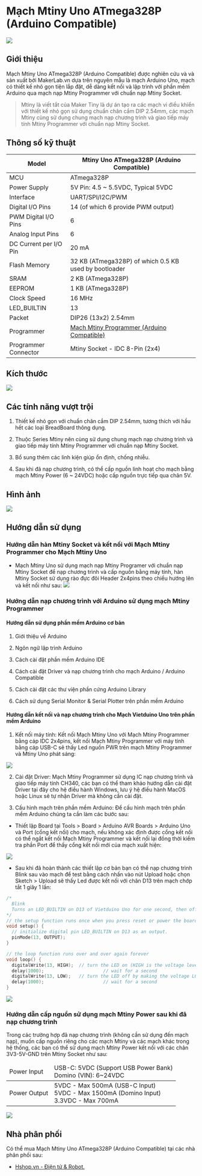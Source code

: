 # Mạch Mtiny Uno ATmega328P (Arduino Compatible)

![](/image/mtiny_328p_1.jpg)

## Giới thiệu

Mạch Mtiny Uno ATmega328P (Arduino Compatible) được nghiên cứu và và sản xuất bởi MakerLab.vn dựa trên nguyên mẫu là mạch Arduino Uno, mạch có thiết kế nhỏ gọn tiện lắp đặt, dễ dàng kết nối và lập trình với phần mềm Arduino qua mạch nạp Mtiny Programmer với chuẩn nạp Mtiny Socket.

> Mtiny là viết tắt của Maker Tiny là dự án tạo ra các mạch vi điều khiển với thiết kế nhỏ gọn sử dụng chuẩn chân cắm DIP 2.54mm, các mạch Mtiny cùng sử dụng chung mạch nạp chương trình và giao tiếp máy tính Mtiny Programmer với chuẩn nạp Mtiny Socket.

## Thông số kỹ thuật

<table><thead>
  <tr>
    <th>Model</th>
    <th>Mtiny Uno ATmega328P (Arduino Compatible)</th>
  </tr></thead>
<tbody>
  <tr>
    <td>MCU</td>
    <td>ATmega328P</td>
  </tr>
  <tr>
    <td>Power Supply</td>
    <td>5V Pin: 4.5 ~ 5.5VDC, Typical 5VDC</td>
  </tr>
  <tr>
    <td>Interface</td>
    <td>UART/SPI/I2C/PWM</td>
  </tr>
  <tr>
    <td>Digital I/O Pins</td>
    <td>14 (of which 6 provide PWM output)</td>
  </tr>
  <tr>
    <td>PWM Digital I/O Pins</td>
    <td>6</td>
  </tr>
  <tr>
    <td>Analog Input Pins</td>
    <td>6</td>
  </tr>
  <tr>
    <td>DC Current per I/O Pin</td>
    <td>20 mA</td>
  </tr>
  <tr>
    <td>Flash Memory</td>
    <td>32 KB (ATmega328P) of which 0.5 KB used by bootloader</td>
  </tr>
  <tr>
    <td>SRAM</td>
    <td>2 KB (ATmega328P)</td>
  </tr>
  <tr>
    <td>EEPROM</td>
    <td>1 KB (ATmega328P)</td>
  </tr>
  <tr>
    <td>Clock Speed</td>
    <td>16 MHz</td>
  </tr>
  <tr>
    <td>LED_BUILTIN</td>
    <td>13</td>
  </tr>
  <tr>
    <td>Packet</td>
    <td>DIP26 (13x2) 2.54mm</td>
  </tr>
  <tr>
    <td>Programmer</td>
    <td><a href="https://wiki.makerlab.vn/index.php/M%E1%BA%A1ch_Mtiny_Programmer_(Arduino_Compatible)" target="_blank" rel="noopener noreferrer">Mạch Mtiny Programmer (Arduino Compatible)</a></td>
  </tr>
  <tr>
    <td>Programmer Connector</td>
    <td>Mtiny Socket - IDC 8-Pin (2x4)</td>
  </tr>
</tbody></table>

## Kích thước

![](/image/mtiny_328p_2.jpg)

## Các tính năng vượt trội

1) Thiết kế nhỏ gọn với chuẩn chân cắm DIP 2.54mm, tương thích với hầu hết các loại BreadBoard thông dụng.

2) Thuộc Series Mtiny nên cùng sử dụng chung mạch nạp chương trình và giao tiếp máy tính Mtiny Programmer với chuẩn nạp Mtiny Socket.

3) Bổ sung thêm các linh kiện giúp ổn định, chống nhiễu.

4) Sau khi đã nạp chương trình, có thể cấp nguồn linh hoạt cho mạch bằng mạch Mtiny Power (6 \~ 24VDC) hoặc cấp nguồn trực tiếp qua chân 5V.

## Hình ảnh

![](/image/mtiny_328p_3.jpg)

## Hướng dẫn sử dụng

### Hướng dẫn hàn Mtiny Socket và kết nối với Mạch Mtiny Programmer cho Mạch Mtiny Uno

- Mạch Mtiny Uno sử dụng mạch nạp Mtiny Programer với chuẩn nạp Mtiny Socket để nạp chương trình và cấp nguồn bằng máy tính, hàn Mtiny Socket sử dụng rào đực đôi Header 2x4pins theo chiều hướng lên và kết nối như sau:
![](/image/mtiny_328p_4.jpg)

### Hướng dẫn nạp chương trình với Arduino sử dụng mạch Mtiny Programmer

#### Hướng dẫn sử dụng phần mềm Arduino cơ bản

1) Giới thiệu về Arduino

2) Ngôn ngữ lập trình Arduino

3) Cách cài đặt phần mềm Arduino IDE

4) Cách cài đặt Driver và nạp chương trình cho mạch Arduino / Arduino Compatible

5) Cách cài đặt các thư viện phần cứng Arduino Library

6) Cách sử dụng Serial Monitor & Serial Plotter trên phần mềm Arduino

#### Hướng dẫn kết nối và nạp chương trình cho Mạch Vietduino Uno trên phần mềm Arduino

1) Kết nối máy tính: Kết nối Mạch Mtiny Uno với Mạch Mtiny Programmer bằng cáp IDC 2x4pins, kết nối Mạch Mtiny Programmer với máy tính bằng cáp USB-C sẽ thấy Led nguồn PWR trên mạch Mtiny Programmer và Mtiny Uno phát sáng:

![](/image/mtiny_328p_5.jpg)

2) Cài đặt Driver: Mạch Mtiny Programmer sử dụng IC nạp chương trình và giao tiếp máy tính CH340, các bạn có thể tham khảo hướng dẫn cài đặt Driver tại đây cho hệ điều hành Windows, lưu ý hệ điều hành MacOS hoặc Linux sẽ tự nhận Driver mà không cần cài đặt.

3) Cấu hình mạch trên phần mềm Arduino: Để cấu hình mạch trên phần mềm Arduino chúng ta cần làm các bước sau:

- Thiết lập Board tại Tools > Board > Arduino AVR Boards > Arduino Uno và Port (cổng kết nối) cho mạch, nếu không xác định được cổng kết nối có thể ngắt kết nối Mạch Mtiny Programmer và kết nối lại đồng thời kiểm tra phần Port để thấy cổng kết nối mới của mạch xuất hiện:

![](/image/mtiny_328p_6.jpg)

- Sau khi đã hoàn thành các thiết lập cơ bản bạn có thể nạp chương trình Blink sau vào mạch để test bằng cách nhấn vào nút Upload hoặc chọn Sketch > Upload sẽ thấy Led được kết nối với chân D13 trên mạch chớp tắt 1 giây 1 lần:

```ino
/*
  Blink
  Turns an LED_BUILTIN on D13 of Vietduino Uno for one second, then off for one second, repeatedly.
*/
// the setup function runs once when you press reset or power the board
void setup() {
  // initialize digital pin LED_BUILTIN on D13 as an output.
  pinMode(13, OUTPUT);
}

// the loop function runs over and over again forever
void loop() {
  digitalWrite(13, HIGH);  // turn the LED on (HIGH is the voltage level)
  delay(1000);                      // wait for a second
  digitalWrite(13, LOW);   // turn the LED off by making the voltage LOW
  delay(1000);                      // wait for a second
}
```

![](/image/mtiny_328p_7.jpg)

### Hướng dẫn cấp nguồn sử dụng mạch Mtiny Power sau khi đã nạp chương trình

Trong các trường hợp đã nạp chương trình (không cần sử dụng đến mạch nạp), muốn cấp nguồn riêng cho các mạch Mtiny và các mạch khác trong hệ thống, các bạn có thể sử dụng mạch Mtiny Power kết nối với các chân 3V3-5V-GND trên Mtiny Socket như sau:

<table><thead>
  <tr>
    <td>Power Input</td>
    <td>USB-C: 5VDC (Support USB Power Bank)<br>Domino (VIN): 6~24VDC</td>
  </tr></thead>
<tbody>
  <tr>
    <td>Power Output</td>
    <td>5VDC - Max 500mA (USB-C Input)<br>5VDC - Max 1500mA (Domino Input)<br>3.3VDC - Max 700mA</td>
  </tr>
</tbody>
</table>

![](/image/mtiny_328p_8.jpg)
## Nhà phân phối
Có thể mua Mạch Mtiny Uno ATmega328P (Arduino Compatible) tại các nhà phân phối sau:

- [Hshop.vn - Điện tử & Robot.](hshop.vn)
